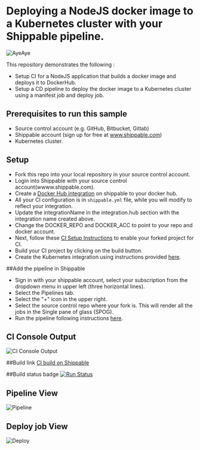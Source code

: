 # Deploying a NodeJS docker image to a Kubernetes cluster with your Shippable pipeline.

![AyeAye](https://github.com/devops-recipes/deploy-kubernetes-basic/raw/master/public/resources/images/captain.png)

This repository demonstrates the following :
- Setup CI for a NodeJS application that builds a docker image and deploys it to DockerHub.
- Setup a CD pipeline to deploy the docker image to a Kubernetes cluster using a manifest job and deploy job.

## Prerequisites to run this sample

* Source control account (e.g. GitHub, Bitbucket, Gitlab)
* Shippable account (sign up for free at www.shippable.com)
* Kubernetes cluster.

## Setup
* Fork this repo into your local repository in your source control account.
* Login into Shippable with your source control account(wwww.shippable.com).
* Create a [Docker Hub integration](http://docs.shippable.com/integrations/imageRegistries/dockerHub/) on shippable to your docker hub.
* All your CI configuration is in `shippable.yml` file, while you will modify to reflect your integration.
* Update the integrationName in the integration.hub section with the integration name created above.
* Change the DOCKER_REPO and DOCKER_ACC to point to your repo and docker account.
* Next, follow these [CI Setup Instructions](http://docs.shippable.com/ci/runFirstBuild/) to enable your forked project for CI.
* Build your CI project by clicking on the build button.
* Create the Kubernetes integration using instructions provided [here]().

##Add the pipeline  in Shippable
* Sign in with your shippable account, select your subscription from the dropdown menu in upper left (three horizontal lines).
* Select the Pipelines tab.
* Select the "+" icon in the upper right.
* Select the source control repo where your fork is. This will render all the jobs in the Single pane of glass (SPOG).
* Run the pipeline following instructions [here]().

## CI Console Output
![CI Console Output](https://github.com/devops-recipes/deploy-kubernetes-basic/raw/master/public/resources/images/console.jpg)

##Build link
[CI build on Shippable](https://app.shippable.com/github/devops-recipes/deploy-kubernetes-basic/runs/7/1/console)

##Build status badge
[![Run Status](https://api.shippable.com/projects/58fcef822ddacd090044cf75/badge?branch=master
)](https://app.shippable.com/github/devops-recipes/deploy-kubernetes-basic)


## Pipeline View
![Pipeline](https://github.com/devops-recipes/deploy-kubernetes-basic/raw/master/public/resources/images/pipeline-view.png)

## Deploy job View
![Deploy](https://github.com/devops-recipes/deploy-kubernetes-basic/raw/master/public/resources/images/deploy-job-view.png)
